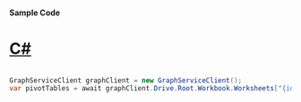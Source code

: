 #### Sample Code
# [C#](#tab/Csharp)

```C#

GraphServiceClient graphClient = new GraphServiceClient();
var pivotTables = await graphClient.Drive.Root.Workbook.Worksheets["{id}"].PivotTables["{id}"].Request().GetAsync();

```